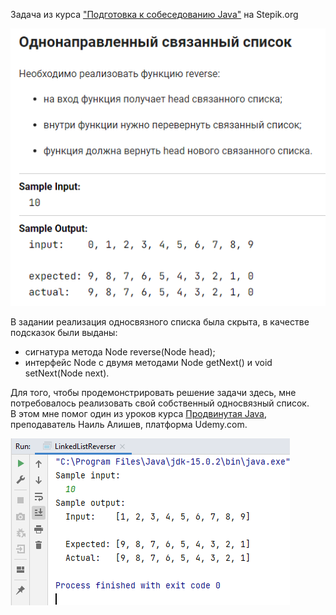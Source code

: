 <p>Задача из курса <a href="https://stepik.org/course/56704">"Подготовка к собеседованию Java"</a> на Stepik.org</p>

![img.png](img.png)

<p>В задании реализация односвязного списка была скрыта, в качестве подсказок были выданы:</p>
    <ul>
        <li>сигнатура метода Node reverse(Node head);</li>
        <li>интерфейс Node c двумя методами Node getNext() и void setNext(Node next).</li>
    </ul>   
<p>Для того, чтобы продемонстрировать решение задачи здесь, мне потребовалось реализовать свой собственный
односвязный список.<br> В этом мне помог один из уроков курса <a href="https://www.udemy.com/course/javarussia">
Продвинутая Java</a>, преподаватель Наиль Алишев, платформа Udemy.com.</p>

![img_1.png](img_1.png)